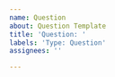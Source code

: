 ```yaml
---
name: Question
about: Question Template
title: 'Question: '
labels: 'Type: Question'
assignees: ''

---
```




